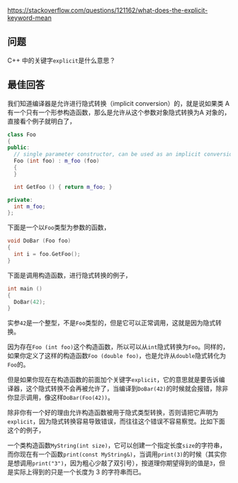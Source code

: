 <https://stackoverflow.com/questions/121162/what-does-the-explicit-keyword-mean>


## 问题

C++ 中的关键字`explicit`是什么意思？

## 最佳回答

我们知道编译器是允许进行隐式转换（implicit conversion）的，就是说如果类 A 有一个只有一个形参构造函数，那么是允许从这个参数对象隐式转换为A 对象的，直接看个例子就明白了，

```c++
class Foo
{
public:
  // single parameter constructor, can be used as an implicit conversion
  Foo (int foo) : m_foo (foo) 
  {
  }

  int GetFoo () { return m_foo; }

private:
  int m_foo;
};
```

下面是一个以`Foo`类型为参数的函数，

```c++
void DoBar (Foo foo)
{
  int i = foo.GetFoo();
}
```

下面是调用构造函数，进行隐式转换的例子，

```c++
int main ()
{
  DoBar(42);
}
```

实参`42`是一个整型，不是`Foo`类型的，但是它可以正常调用，这就是因为隐式转换。

因为存在`Foo (int foo)`这个构造函数，所以可以从`int`隐式转换为`Foo`。同样的，如果你定义了这样的构造函数`Foo (double foo)`，也是允许从`double`隐式转化为`Foo`的。

但是如果你现在在构造函数的前面加个关键字`explicit`，它的意思就是要告诉编译器，这个隐式转换不会再被允许了，当编译到`DoBar(42)`的时候就会报错，除非你显示调用，像这样`DoBar(Foo(42))`。

除非你有一个好的理由允许构造函数被用于隐式类型转换，否则请把它声明为`explicit`，因为隐式转换容易导致错误，而往往这个错误不容易察觉。比如下面这个的例子，

一个类构造函数`MyString(int size)`，它可以创建一个指定长度`size`的字符串，而你现在有一个函数`print(const MyString&)`，当调用`print(3)`的时候（其实你是想调用`print("3")`，因为粗心少敲了双引号），按道理你期望得到的值是`3`，但是实际上得到的只是一个长度为 3 的字符串而已。
 
